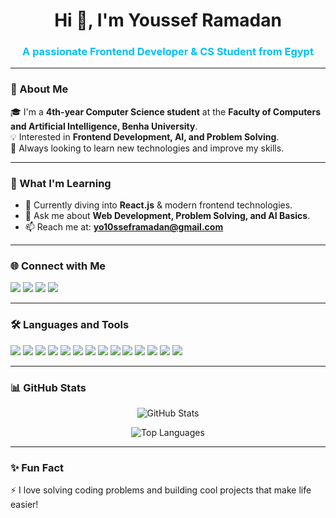 <h1 align="center">Hi 👋, I'm Youssef Ramadan</h1>
<h3 align="center" style="color:#00BFFF;">A passionate Frontend Developer & CS Student from Egypt</h3>

---

### 🌟 About Me
🎓 I'm a **4th-year Computer Science student** at the **Faculty of Computers and Artificial Intelligence, Benha University**.  
💡 Interested in **Frontend Development, AI, and Problem Solving**.  
🚀 Always looking to learn new technologies and improve my skills.  

---

### 🚀 What I'm Learning
- 🌱 Currently diving into **React.js** & modern frontend technologies.  
- 💬 Ask me about **Web Development, Problem Solving, and AI Basics**.  
- 📫 Reach me at: **yo10sseframadan@gmail.com**

---

### 🌐 Connect with Me
<p align="left">
<a href="https://codepen.io/Youssef-Ramadan-the-reactor" target="blank"><img src="https://img.shields.io/badge/CodePen-black?style=for-the-badge&logo=codepen&logoColor=white" /></a>
<a href="https://www.linkedin.com/in/youssef-ramadan-44642b354" target="blank"><img src="https://img.shields.io/badge/LinkedIn-%230077B5.svg?style=for-the-badge&logo=linkedin&logoColor=white" /></a>
<a href="https://www.facebook.com/share/1CPsuCjtLm/" target="blank"><img src="https://img.shields.io/badge/Facebook-%231877F2.svg?style=for-the-badge&logo=facebook&logoColor=white" /></a>
<a href="https://codeforces.com/profile/youssef_rom" target="blank"><img src="https://img.shields.io/badge/Codeforces-%23FF6F00.svg?style=for-the-badge&logo=codeforces&logoColor=white" /></a>
</p>

---

### 🛠️ Languages and Tools
<p align="left">
<img src="https://img.shields.io/badge/C++-00599C?style=for-the-badge&logo=c%2B%2B&logoColor=white" />
<img src="https://img.shields.io/badge/Java-ED8B00?style=for-the-badge&logo=java&logoColor=white" />
<img src="https://img.shields.io/badge/Python-3776AB?style=for-the-badge&logo=python&logoColor=white" />
<img src="https://img.shields.io/badge/JavaScript-F7DF1E?style=for-the-badge&logo=javascript&logoColor=black" />
<img src="https://img.shields.io/badge/TypeScript-007ACC?style=for-the-badge&logo=typescript&logoColor=white" />
<img src="https://img.shields.io/badge/React-20232A?style=for-the-badge&logo=react&logoColor=61DAFB" />
<img src="https://img.shields.io/badge/TailwindCSS-38B2AC?style=for-the-badge&logo=tailwind-css&logoColor=white" />
<img src="https://img.shields.io/badge/Bootstrap-563D7C?style=for-the-badge&logo=bootstrap&logoColor=white" />
<img src="https://img.shields.io/badge/MySQL-4479A1?style=for-the-badge&logo=mysql&logoColor=white" />
<img src="https://img.shields.io/badge/SQLite-07405E?style=for-the-badge&logo=sqlite&logoColor=white" />
<img src="https://img.shields.io/badge/Oracle-F80000?style=for-the-badge&logo=oracle&logoColor=white" />
<img src="https://img.shields.io/badge/PHP-777BB4?style=for-the-badge&logo=php&logoColor=white" />
<img src="https://img.shields.io/badge/HTML5-E34F26?style=for-the-badge&logo=html5&logoColor=white" />
<img src="https://img.shields.io/badge/CSS3-1572B6?style=for-the-badge&logo=css3&logoColor=white" />
</p>

---

### 📊 GitHub Stats
<p align="center">
  <img src="https://github-readme-stats.vercel.app/api?username=iyousseframadan&show_icons=true&theme=tokyonight" alt="GitHub Stats" />
</p>
<p align="center">
  <img src="https://github-readme-stats.vercel.app/api/top-langs?username=iyousseframadan&show_icons=true&layout=compact&theme=tokyonight" alt="Top Languages" />
</p>

---

### ✨ Fun Fact
⚡ I love solving coding problems and building cool projects that make life easier!
